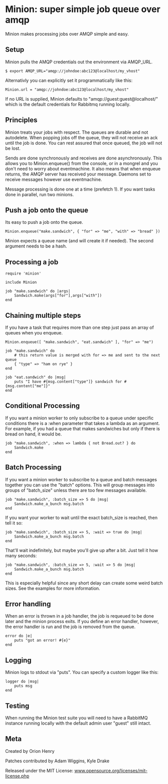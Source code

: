 
# Minion: super simple job queue over amqp #

Minion makes processing jobs over AMQP simple and easy.

## Setup ##

Minion pulls the AMQP credentials out the environment via AMQP_URL.

	$ export AMQP_URL="amqp://johndoe:abc123@localhost/my_vhost"

Alternativly you can explicitly set it programmatically like this:

	Minion.url = "amqp://johndoe:abc123@localhost/my_vhost"

If no URL is supplied, Minion defaults to "amqp://guest:guest@localhost/" which
is the default credentials for Rabbitmq running locally.

## Principles ##

Minion treats your jobs with respect.  The queues are durable and not
autodelete.  When popping jobs off the queue, they will not receive an ack
until the job is done.  You can rest assured that once queued, the job will not
be lost.

Sends are done synchronously and receives are done asynchronously.  This allows
you to Minion.enqueue() from the console, or in a mongrel and you don't need to
worry about eventmachine.  It also means that when enqueue returns, the AMQP
server has received your message. Daemons set to receive messages however use
eventmachine.

Message processing is done one at a time (prefetch 1).  If you want tasks done
in parallel, run two minions.

## Push a job onto the queue ##

Its easy to push a job onto the queue.

	Minion.enqueue("make.sandwich", { "for" => "me", "with" => "bread" })

Minion expects a queue name (and will create it if needed). The second argument
needs to be a hash.  

## Processing a job ##

	require 'minion'

	include Minion

	job "make.sandwich" do |args|
		Sandwich.make(args["for"],args["with"])
	end

## Chaining multiple steps ##

If you have a task that requires more than one step just pass an array of
queues when you enqueue.

	Minion.enqueue([ "make.sandwich", "eat.sandwich" ], "for" => "me")

	job "make.sandwich" do
		# this return value is merged with for => me and sent to the next queue
		{ "type" => "ham on rye" }  
	end

	job "eat.sandwich" do |msg|
		puts "I have #{msg.content["type"]} sandwich for #{msg.content["me"]}"
	end

## Conditional Processing ##

If you want a minion worker to only subscribe to a queue under specific
conditions there is a :when parameter that takes a lambda as an argument.  For
example, if you had a queue that makes sandwiches but only if there is bread
on hand, it would be.

	job "make.sandwich", :when => lambda { not Bread.out? } do
		Sandwich.make
	end

## Batch Processing ##

If you want a minion worker to subscribe to a queue and batch messages together
you can use the "batch" options.  This will group messages into groups of
"batch_size" unless there are too few messages available.

	job "make.sandwich", :batch_size => 5 do |msg|
		Sandwich.make_a_bunch msg.batch
	end

If you want your worker to wait until the exact batch_size is reached, then tell
it so:

	job "make.sandwich", :batch_size => 5, :wait => true do |msg|
		Sandwich.make_a_bunch msg.batch
	end

That'll wait indefinitely, but maybe you'll give up after a bit.  Just tell it
how many seconds:

	job "make.sandwich", :batch_size => 5, :wait => 5 do |msg|
		Sandwich.make_a_bunch msg.batch
	end

This is especially helpful since any short delay can create some weird batch sizes.
See the examples for more information.

## Error handling ##

When an error is thrown in a job handler, the job is requeued to be done later
and the minion process exits.  If you define an error handler, however, the
error handler is run and the job is removed from the queue.

	error do |e|
		puts "got an error! #{e}"
	end

## Logging ##

Minion logs to stdout via "puts".  You can specify a custom logger like this:

	logger do |msg|
		puts msg
	end

## Testing ##

When running the Minion test suite you will need to have a RabbitMQ instance
running locally with the default admin user "guest" still intact.

## Meta ##

Created by Orion Henry

Patches contributed by Adam Wiggins, Kyle Drake

Released under the MIT License: www.opensource.org/licenses/mit-license.php

